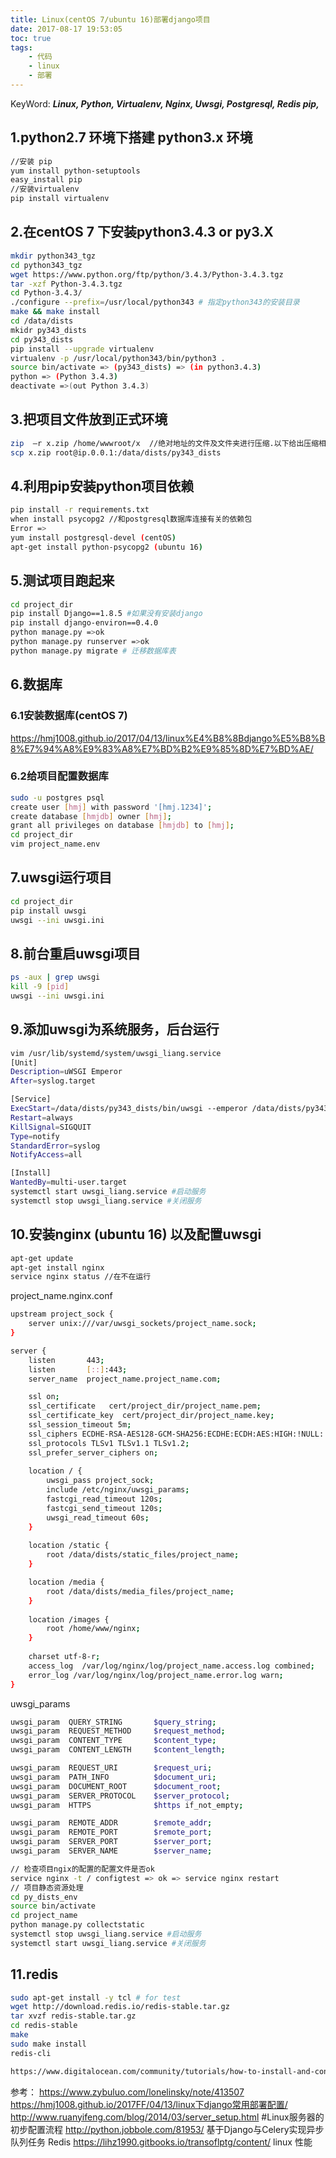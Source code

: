 ```yaml
---
title: Linux(centOS 7/ubuntu 16)部署django项目
date: 2017-08-17 19:53:05
toc: true
tags:
    - 代码
    - linux
    - 部署
---
```


KeyWord: ***Linux, Python, Virtualenv, Nginx, Uwsgi, Postgresql, Redis pip,*** 

<!-- more -->
## 1.python2.7 环境下搭建 python3.x 环境
```bash
//安装 pip 
yum install python-setuptools 
easy_install pip 
//安装virtualenv 
pip install virtualenv
```
## 2.在centOS 7 下安装python3.4.3 or py3.X
```bash
mkdir python343_tgz
cd python343_tgz
wget https://www.python.org/ftp/python/3.4.3/Python-3.4.3.tgz
tar -xzf Python-3.4.3.tgz
cd Python-3.4.3/
./configure --prefix=/usr/local/python343 # 指定python343的安装目录
make && make install
cd /data/dists
mkidr py343_dists
cd py343_dists
pip install --upgrade virtualenv
virtualenv -p /usr/local/python343/bin/python3 .
source bin/activate => (py343_dists) => (in python3.4.3)
python => (Python 3.4.3)
deactivate =>(out Python 3.4.3)
```

## 3.把项目文件放到正式环境
```bash
zip  –r x.zip /home/wwwroot/x  //绝对地址的文件及文件夹进行压缩.以下给出压缩相对路径目录
scp x.zip root@ip.0.0.1:/data/dists/py343_dists
```

## 4.利用pip安装python项目依赖
```bash
pip install -r requirements.txt
when install psycopg2 //和postgresql数据库连接有关的依赖包
Error => 
yum install postgresql-devel (centOS)
apt-get install python-psycopg2 (ubuntu 16)
```

## 5.测试项目跑起来
```bash
cd project_dir
pip install Django==1.8.5 #如果没有安装django
pip install django-environ==0.4.0
python manage.py =>ok
python manage.py runserver =>ok
python manage.py migrate # 迁移数据库表
```

## 6.数据库
### 6.1安装数据库(centOS 7)
https://hmj1008.github.io/2017/04/13/linux%E4%B8%8Bdjango%E5%B8%B8%E7%94%A8%E9%83%A8%E7%BD%B2%E9%85%8D%E7%BD%AE/
### 6.2给项目配置数据库
```bash
sudo -u postgres psql
create user [hmj] with password '[hmj.1234]';
create database [hmjdb] owner [hmj];
grant all privileges on database [hmjdb] to [hmj];
cd project_dir
vim project_name.env 
```

## 7.uwsgi运行项目
```bash
cd project_dir
pip install uwsgi
uwsgi --ini uwsgi.ini 
```

## 8.前台重启uwsgi项目
```bash
ps -aux | grep uwsgi
kill -9 [pid]
uwsgi --ini uwsgi.ini
```

## 9.添加uwsgi为系统服务，后台运行
```bash
vim /usr/lib/systemd/system/uwsgi_liang.service
[Unit]
Description=uWSGI Emperor
After=syslog.target

[Service]
ExecStart=/data/dists/py343_dists/bin/uwsgi --emperor /data/dists/py343_dists/liang/uwsgi.ini
Restart=always
KillSignal=SIGQUIT
Type=notify
StandardError=syslog
NotifyAccess=all

[Install]
WantedBy=multi-user.target
systemctl start uwsgi_liang.service #启动服务
systemctl stop uwsgi_liang.service #关闭服务
```

## 10.安装nginx (ubuntu 16) 以及配置uwsgi
```bash
apt-get update
apt-get install nginx
service nginx status //在不在运行
```

project_name.nginx.conf
```bash
upstream project_sock {
    server unix:///var/uwsgi_sockets/project_name.sock;
}

server {
    listen       443;
    listen       [::]:443;
    server_name  project_name.project_name.com;

    ssl on;
    ssl_certificate   cert/project_dir/project_name.pem;
    ssl_certificate_key  cert/project_dir/project_name.key;
    ssl_session_timeout 5m;
    ssl_ciphers ECDHE-RSA-AES128-GCM-SHA256:ECDHE:ECDH:AES:HIGH:!NULL:!aNULL:!MD5:!ADH:!RC4;
    ssl_protocols TLSv1 TLSv1.1 TLSv1.2;
    ssl_prefer_server_ciphers on;
  
    location / {
        uwsgi_pass project_sock;
        include /etc/nginx/uwsgi_params;
        fastcgi_read_timeout 120s;
        fastcgi_send_timeout 120s;
        uwsgi_read_timeout 60s;
    }
    
    location /static {
        root /data/dists/static_files/project_name;
    }

    location /media {
        root /data/dists/media_files/project_name;
    }
    
    location /images {
        root /home/www/nginx;
    }
    
    charset utf-8-r;
    access_log  /var/log/nginx/log/project_name.access.log combined;
    error_log /var/log/nginx/log/project_name.error.log warn;
}
```

uwsgi_params

```bash
uwsgi_param  QUERY_STRING       $query_string;
uwsgi_param  REQUEST_METHOD     $request_method;
uwsgi_param  CONTENT_TYPE       $content_type;
uwsgi_param  CONTENT_LENGTH     $content_length;

uwsgi_param  REQUEST_URI        $request_uri;
uwsgi_param  PATH_INFO          $document_uri;
uwsgi_param  DOCUMENT_ROOT      $document_root;
uwsgi_param  SERVER_PROTOCOL    $server_protocol;
uwsgi_param  HTTPS              $https if_not_empty;

uwsgi_param  REMOTE_ADDR        $remote_addr;
uwsgi_param  REMOTE_PORT        $remote_port;
uwsgi_param  SERVER_PORT        $server_port;
uwsgi_param  SERVER_NAME        $server_name;
```

```bash
// 检查项目ngix的配置的配置文件是否ok
service nginx -t / configtest => ok => service nginx restart
// 项目静态资源处理
cd py_dists_env
source bin/activate
cd project_name
python manage.py collectstatic
systemctl stop uwsgi_liang.service #启动服务
systemctl start uwsgi_liang.service #关闭服务
```

## 11.redis
```bash
sudo apt-get install -y tcl # for test
wget http://download.redis.io/redis-stable.tar.gz
tar xvzf redis-stable.tar.gz
cd redis-stable
make
sudo make install
redis-cli

https://www.digitalocean.com/community/tutorials/how-to-install-and-configure-redis-on-ubuntu-16-04
```




参考：
https://www.zybuluo.com/lonelinsky/note/413507
https://hmj1008.github.io/2017FF/04/13/linux下django常用部署配置/
http://www.ruanyifeng.com/blog/2014/03/server_setup.html  #Linux服务器的初步配置流程
http://python.jobbole.com/81953/ 基于Django与Celery实现异步队列任务 Redis 
https://lihz1990.gitbooks.io/transoflptg/content/  linux 性能